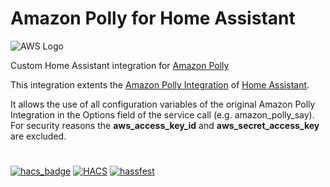 # Amazon Polly for Home Assistant
![AWS Logo](images/amazon-polly.svg)

Custom Home Assistant integration for [Amazon Polly](https://aws.amazon.com/polly/)

This integration extents the [Amazon Polly Integration](https://www.home-assistant.io/integrations/amazon_polly/) of [Home Assistant](https://www.home-assistant.io/).

It allows the use of all configuration variables of the original Amazon Polly Integration in the Options field of the service call (e.g. amazon_polly_say). For security reasons the **aws_access_key_id** and **aws_secret_access_key** are excluded.

#
[![hacs_badge](https://img.shields.io/badge/HACS-Custom-41BDF5.svg)](https://github.com/hacs/integration)
[![HACS](https://github.com/andreas-nixdorf-de/amazon_polly/actions/workflows/hacs-release.yml/badge.svg)](https://github.com/andreas-nixdorf-de/amazon_polly/actions/workflows/hacs-release.yml)
[![hassfest](https://github.com/andreas-nixdorf-de/amazon_polly/actions/workflows/hass-validation.yml/badge.svg)](https://github.com/andreas-nixdorf-de/amazon_polly/actions/workflows/hass-validation.yml)
